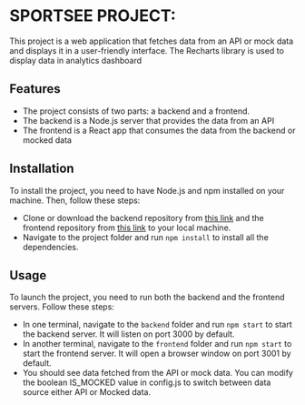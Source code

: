 # SPORTSEE PROJECT:

This project is a web application that fetches data from an API or mock data and displays it in a user-friendly interface. The Recharts library is used to display data in analytics dashboard

## Features

- The project consists of two parts: a backend and a frontend.
- The backend is a Node.js server that provides the data from an API
- The frontend is a React app that consumes the data from the backend or mocked data

## Installation

To install the project, you need to have Node.js and npm installed on your machine. Then, follow these steps:

- Clone or download the backend repository from [this link](https://github.com/OpenClassrooms-Student-Center/P9-front-end-dashboard) and the frontend repository from [this link](https://github.com/johary1/sportsee) to your local machine.
- Navigate to the project folder and run `npm install` to install all the dependencies.

## Usage

To launch the project, you need to run both the backend and the frontend servers. Follow these steps:

- In one terminal, navigate to the `backend` folder and run `npm start` to start the backend server. It will listen on port 3000 by default.
- In another terminal, navigate to the `frontend` folder and run `npm start` to start the frontend server. It will open a browser window on port 3001 by default.
- You should see data fetched from the API or mock data. You can modify the boolean IS_MOCKED value in config.js to switch between data source either API or Mocked data.
